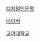  
[디지털인문학](https://www.kadh.org/, "한국디지털인문학협의회")

[네이버](https://www.naver.com/, "네이버")

[고려대학교](https://www.korea.ac.kr/, "고려대학교")
